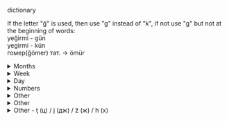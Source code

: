 dictionary

If the letter "ğ" is used, then use "g" instead of "k", if not use "g" but not at the beginning of words:  
yeğirmi - gün  
yegirmi - kün  
гомер(ğömer) тат. -> ömür

<details> 
  <summary>Months</summary>

yanuar febrel mart april may iyün iyül avgust september oktober november desember
	
</details>

<details> 
  <summary>Week</summary>

Abbreviation

Ayn
Ekn
Ükn
Dön
Eşn
Aln
Nan

aykün - Monday (ay - moon)  
ekkün - Tuesday  
ükün - Wednesday  
dörkün - Thursday  
eşkün - Friday  
alkün - Saturday  
narkün - Sunday (nar - sun)

aygün - Monday (ay - moon)  
ekgün - Tuesday  
ügün - Wednesday  
dörgün - Thursday  
eşgün - Friday  
algün - Saturday  
nargün - Sunday (nar - sun)
	
</details>

<details> 
  <summary>Day</summary>

1)  
kün - day  
tün - night  
keç - evening  
erte - morning

kündüz  
tünne  
keçkurun  
erten

2)  
gün - day  
geçe - night  
akşam - evening  
erte - morning  

gündüz  
geçen  
akşamma  
erten

</details>

<details> 
  <summary>Numbers</summary>

nula bir eki üç dört beş altī cedi segiz toguz on  
yegirmi otuz kīrīk elli altmīş cetmiş seksen toksan  
yüz miñ million
	
</details>

<details> 
  <summary>Other</summary>

men biz sen siz ol olar  
meni bizni seni sizni onī olarnī  
meña bizge seña sizge oña olarga  
mende bizde sende sizde onda olarda  
menden bizden senden sizden ondan olardan  
menimle bizimle seniñle siziñle onala onlarla  

menim bizniñ seniñ sizniñ onīñ olarnīñ
	
</details>

<details> 
  <summary>Other</summary>

bugün - today
	
ayī - yes  
yok - no
	
baş - head  
kulak - ear  
köz(göz) - eye  
kol - hand  
ayak - leg
	
zur - big  
kiçkine - small

yīlga - river  
taw - mountain  
hawa - air  
su - water  
agaç - tree  
temir- iron

?use "v" instead of "w" at the beginning of words  
wakīt/vakīt - time

hem - and

eklis/egliz/ekles - church  
meçit(mecit) - mosque

adam - man  
ayal - woman  
er(koca) - husband  
hatīn(eş) - wife
	
</details>

<details> 
  <summary>Other - ţ (ц) / j (дж) / ž (ж) / h (х)</summary>

evoluţion - evolution  
prinţip - principle  
funkţion - function  

tehnoloji/teknoloji - technology  
ekoloji - ecology

aždaha - dragon

offiţial - official  
ţeremoni - ceremony

hronoloji - chronology  
arhitektur - architecture

illusion (read illüzion) - illusion
	
</details>
